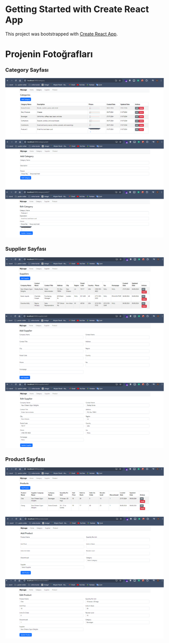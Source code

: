 # Getting Started with Create React App

This project was bootstrapped with [Create React App](https://github.com/facebook/create-react-app).


# Projenin Fotoğrafları

### Category Sayfası
![](https://github.com/ynskrc23/enterprise-track-ui/blob/master/image/categorylist.PNG)
![](https://github.com/ynskrc23/enterprise-track-ui/blob/master/image/categoryadd.PNG)
![](https://github.com/ynskrc23/enterprise-track-ui/blob/master/image/categoryedit.PNG)

### Supplier Sayfası
![](https://github.com/ynskrc23/enterprise-track-ui/blob/master/image/supplierlist.PNG)
![](https://github.com/ynskrc23/enterprise-track-ui/blob/master/image/supplieradd.PNG)
![](https://github.com/ynskrc23/enterprise-track-ui/blob/master/image/supplieredit.PNG)

### Product Sayfası
![](https://github.com/ynskrc23/enterprise-track-ui/blob/master/image/productlist.PNG)
![](https://github.com/ynskrc23/enterprise-track-ui/blob/master/image/productadd.PNG)
![](https://github.com/ynskrc23/enterprise-track-ui/blob/master/image/productedit.PNG)
